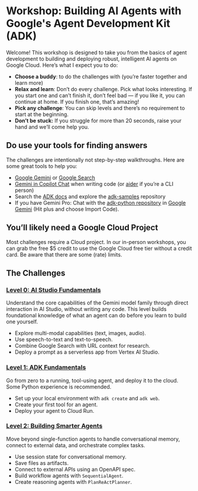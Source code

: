 # Workshop: Building AI Agents with Google's Agent Development Kit (ADK)

Welcome\! This workshop is designed to take you from the basics of agent development to building and deploying robust, intelligent AI agents on Google Cloud. Here’s what I expect you to do:

* **Choose a buddy**: to do the challenges with (you’re faster together and learn more)   
* **Relax and learn**: Don’t do every challenge. Pick what looks interesting. If you start one and can’t finish it, don’t feel bad — if you like it, you can continue at home. If you finish one, that’s amazing\!   
* **Pick any challenge**: You can skip levels and there’s no requirement to start at the beginning.   
* **Don’t be stuck:** If you struggle for more than 20 seconds, raise your hand and we’ll come help you.

## Do use your tools for finding answers

The challenges are intentionally not step-by-step walkthroughs. Here are some great tools to help you:

* [Google Gemini](https://gemini.google.com/) or [Google Search](https://www.google.com/)  
* [Gemini in Copilot Chat](https://docs.github.com/en/copilot/using-github-copilot/ai-models/using-gemini-in-github-copilot) when writing code (or [aider](https://aider.chat/) if you’re a CLI person)  
* Search the [ADK docs](https://google.github.io/adk-docs/) and explore the [adk-samples](https://github.com/google/adk-samples) repository
* If you have Gemini Pro: Chat with the [adk-python repository](https://github.com/google/adk-python) in [Google Gemini](https://gemini.google.com/) (Hit plus and choose Import Code).  

## You’ll likely need a Google Cloud Project

Most challenges require a Cloud project. In our in-person workshops, you can grab the free $5 credit to use the Google Cloud free tier without a credit card. Be aware that there are some (rate) limits. 

## The Challenges

### [Level 0: AI Studio Fundamentals](levels/level-0/)
Understand the core capabilities of the Gemini model family through direct interaction in AI Studio, without writing any code. This level builds foundational knowledge of what an agent can do before you learn to build one yourself.
*   Explore multi-modal capabilities (text, images, audio).
*   Use speech-to-text and text-to-speech.
*   Combine Google Search with URL context for research.
*   Deploy a prompt as a serverless app from Vertex AI Studio.

### [Level 1: ADK Fundamentals](levels/level-1/)
Go from zero to a running, tool-using agent, and deploy it to the cloud. Some Python experience is recommended.
*   Set up your local environment with `adk create` and `adk web`.
*   Create your first tool for an agent.
*   Deploy your agent to Cloud Run.

### [Level 2: Building Smarter Agents](levels/level-2/)
Move beyond single-function agents to handle conversational memory, connect to external data, and orchestrate complex tasks.
*   Use session state for conversational memory.
*   Save files as artifacts.
*   Connect to external APIs using an OpenAPI spec.
*   Build workflow agents with `SequentialAgent`.
*   Create reasoning agents with `PlanReActPlanner`.
